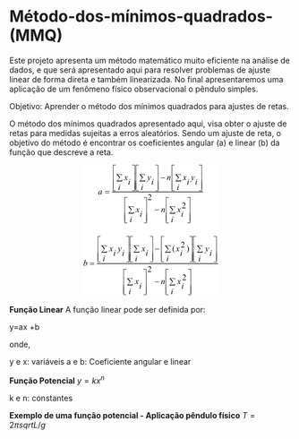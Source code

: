 # Método-dos-mínimos-quadrados-(MMQ)

Este projeto apresenta um método matemático muito eficiente na análise de dados, 
e que será apresentado aqui para resolver problemas de ajuste linear de forma direta e 
também linearizada. 
No final apresentaremos uma aplicação de um fenômeno físico observacional o pêndulo simples.

Objetivo:
Aprender o método dos mínimos quadrados para ajustes de retas.


O método dos mínimos quadrados apresentado aqui, visa obter o ajuste de retas para medidas sujeitas a erros aleatórios.
Sendo um ajuste de reta, o objetivo do método é encontrar os coeficientes angular (a) e linear (b) da função que descreve a reta. 

  <p align="center">
  <img  src="Imagens/coeficientes.png">
</p>


**Função Linear**
A função linear pode ser definida por:

y=ax +b

onde,

y e x: variáveis
a e b: Coeficiente angular e linear

**Função Potencial**
$y =kx^n$

k e n: constantes

**Exemplo de uma função potencial - Aplicação pêndulo físico**
$T=2\pi sqrt{L/g}$
